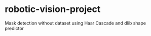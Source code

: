 # robotic-vision-project
Mask detection without dataset using Haar Cascade and dlib shape predictor

